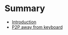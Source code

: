 # Summary

* [Introduction](README.md)
* [P2P away from keyboard](p2p_away_from_keyboard/README.md)

